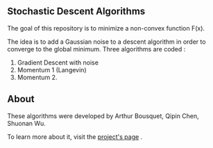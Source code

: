 ## Stochastic Descent Algorithms

The goal of this repository is to minimize a non-convex function F(x).

The idea is to add a Gaussian noise to a descent algorithm in order to converge to the global minimum. Three algorithms are coded  :
1. Gradient Descent with noise
2. Momentum 1 (Langevin)
3. Momentum 2. 

## About

These algorithms were developed by Arthur Bousquet, Qipin Chen, Shuonan Wu.

To learn more about it, visit the [project's page](http://stochasticdescent.arthurbousquet.com) .
